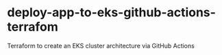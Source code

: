 # deploy-app-to-eks-github-actions-terrafom
Terraform to create an EKS cluster architecture via GitHub Actions
